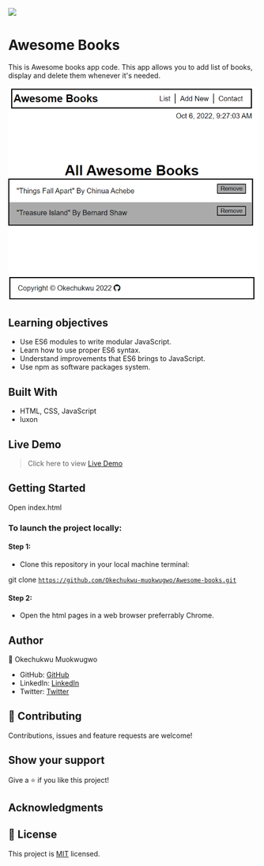 ![](https://img.shields.io/badge/Microverse-blueviolet)

# Awesome Books

This is Awesome books app code. This app allows you to add list of books, display  and delete them whenever it's needed. 

![](https://github.com/Okechukwu-muokwugwo/modular-Awesome-books/blob/main/awesome-books.png)

 ## Learning objectives
- Use ES6 modules to write modular JavaScript.
- Learn how to use proper ES6 syntax.
- Understand improvements that ES6 brings to JavaScript.
- Use npm as software packages system.

## Built With

- HTML, CSS, JavaScript
- luxon

## Live Demo
> Click here to view [Live Demo](https://okechukwu-muokwugwo.github.io/modular-Awesome-books/)

## Getting Started
Open index.html

### To launch the project locally:

#### Step 1:
- Clone this repository in your local machine terminal:

git clone <code>https://github.com/Okechukwu-muokwugwo/Awesome-books.git</code>

#### Step 2:

- Open the html pages in a web browser preferrably Chrome.

## Author

👤 Okechukwu Muokwugwo

- GitHub: [GitHub](https://github.com/Okechukwu-muokwugwo)
- LinkedIn: [LinkedIn](https://www.linkedin.com/in/okeimuokwugwo/)
- Twitter: [Twitter](https://twitter.com/excel4eva)


## 🤝 Contributing

Contributions, issues and feature requests are welcome!


## Show your support

Give a ⭐️ if you like this project!

## Acknowledgments

## 📝 License

This project is [MIT](./MIT.md) licensed.
